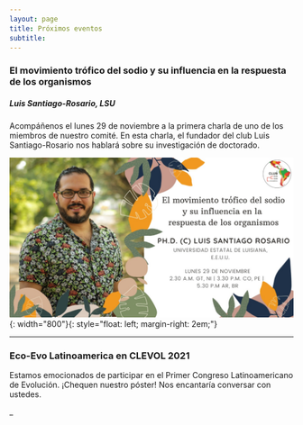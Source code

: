 ```yaml
---
layout: page
title: Próximos eventos
subtitle: 
---
```


### El movimiento trófico del sodio y su influencia en la respuesta de los organismos
##### Luis Santiago-Rosario, LSU

Acompáñenos el lunes 29 de noviembre a la primera charla de uno de los miembros de nuestro comité. En esta charla, el fundador del club Luis Santiago-Rosario nos hablará sobre su investigación de doctorado. 

![foto de luis](/assets/img/charlas/luis_santiago.jpeg){: width="800"}{: style="float: left; margin-right: 2em;"}

****

### Eco-Evo Latinoamerica en CLEVOL 2021

Estamos emocionados de participar en el Primer Congreso Latinoamericano de Evolución. ¡Chequen nuestro póster! Nos encantaría conversar con ustedes.

_


